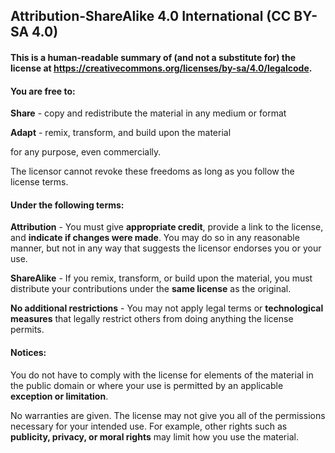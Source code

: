 ## Attribution-ShareAlike 4.0 International (CC BY-SA 4.0)

#### This is a human-readable summary of (and not a substitute for) the license at <https://creativecommons.org/licenses/by-sa/4.0/legalcode>.

#### You are free to:

**Share** - copy and redistribute the material in any medium or format

**Adapt** - remix, transform, and build upon the material

for any purpose, even commercially.

The licensor cannot revoke these freedoms as long as you follow the license terms.

#### Under the following terms:

**Attribution** - You must give **appropriate credit**, provide a link to the license, and **indicate if changes were made**. You may do so in any reasonable manner, but not in any way that suggests the licensor endorses you or your use.

**ShareAlike** - If you remix, transform, or build upon the material, you must distribute your contributions under the **same license** as the original.

**No additional restrictions** - You may not apply legal terms or **technological measures** that legally restrict others from doing anything the license permits.

#### Notices:

You do not have to comply with the license for elements of the material in the public domain or where your use is permitted by an applicable **exception or limitation**.

No warranties are given. The license may not give you all of the permissions necessary for your intended use. For example, other rights such as **publicity, privacy, or moral rights** may limit how you use the material.
